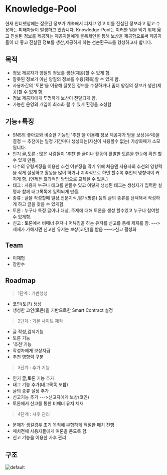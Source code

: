 # Knowledge-Pool

현재 인터넷상에는 잘못된 정보가 계속해서 퍼지고 있고 이를 진실된 정보라고 믿고 수용하는 피해자들이 발생하고 있습니다.
Knowledge-Pool는 이러한 일을 막기 위해 옳고 진실된 정보를 제공하는 제공자들에게 블록체인을 통해 보상을 제공함으로써
제공자들이 더 좋고 진실된 정보를 생산,제공하게 하는 선순환구조를 형성하고자 합니다.

## 목적

- 정보 제공자가 양질의 정보를 생산(제공)할 수 있게 함.
- 잘못된 정보가 아닌 양질의 정보를 수용(획득)할 수 있게 함.
- 사용자간의 '토론'을 이용해 잘못된 정보를 수정하거나 좀더 양질의 정보가 생산(제공)할 수 있게 함.
- 정보 제공자에게 투명하게 보상이 전달되게 함.
- 가능한 운영의 개입이 최소화 될 수 있게 환경을 조성함

## 기능+특징

- SNS의 좋아요와 비슷한 기능인 '추천'을 이용해 정보 제공자가 받을 보상(수익)을 결정 ㅡ 추천에는 일정 기간마다 생성되는(자신이 사용할수 없는)
  가상화페가 소모됩니다.
- 인기 글,토론 : 많은 사람들이 '추천'한 글이나 활동이 활발한 토론을 한눈에 확인 할 수 있게 만듬.
- 다수의 유령계정을 이용한 추천 어뷰징을 막기 위해 처음엔 사용자의 추천의 영향력을 작게 설정하고
  활동을 많이 하거나 지속적으로 하면 할수록 추천의 영향력이 커지게 함. (언제든 효과적인 방법으로 교체될 수 있음.)
- 태그 : 사용자 누구나 태그를 만들수 있고 이렇게 생성된 태그는 생성자가 입력한 설명과 함께 태그목록에 입력되게 만듬.
- 종류 : 글을 작성할때 일상,전문지식,평가(평론) 등의 글의 종류를 선택해서 작성하게 하고 글을 찾을 수 있게함.
- 토론 : 누구나 특정 글이나 대상, 주제에 대해 토론을 생성 할수있고 누구나 참여할 수 있게함.
- 신고 : 토론에서 비매너 유저나 어뷰징을 하는 유저를 신고를 통해 제재를 함. 
        --->제재가 가해지면 신고한 유저는 보상(코인)을 받음 ---->신고 활성화


## Team

- 이재협
- 장한수

## Roadmap

>1단계 : 기반생성

- 코인(토큰) 생성
- 생성한 코인(토큰)을 기반으로한 Smart Contract 설정

>2단계 : 기본 사이트 제작

- 글 작성,검색기능
- 토론 기능
- '추천'기능
- 작성자에게 보상지급
- 추천 영향력 구분

>3단계 : 추가 기능

- 인기 글,토론 기능 추가
- 태그 기능 추가(태그목록 포함)
- 글의 종류 설정 추가
- 신고기능 추가 --->신고자에게 보상(코인)
- 토론에서 신고를 통한 비매너 유저 제재

>4단계 : 사후 관리

- 문제가 생길경우 초기 목적에 부합하게 적절한 패치 진행
- 패치전에 사용자들에게 여론을 묻도록 함.
- 신고 기능을 이용한 사후 관리

## 구조
![default](https://user-images.githubusercontent.com/42333067/44045252-e83e0376-9f62-11e8-8255-05935241db4b.jpg)

